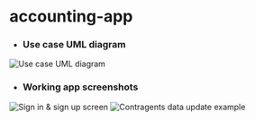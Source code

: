 # accounting-app
- ### Use case UML diagram
![Use case UML diagram](https://github.com/parkeston/accounting-app/blob/master/ReadmeScreenshots/UseCaseUML.png)
- ### Working app screenshots
![Sign in & sign up screen](https://github.com/parkeston/accounting-app/blob/master/ReadmeScreenshots/sign_in_up.png)
![Contragents data update example](https://github.com/parkeston/accounting-app/blob/master/ReadmeScreenshots/working_example.png)
